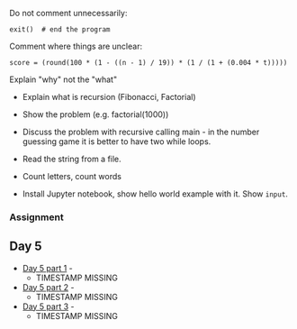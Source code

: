 
Do not comment unnecessarily:

```
exit()  # end the program
```

Comment where things are unclear:

```
score = (round(100 * (1 - ((n - 1) / 19)) * (1 / (1 + (0.004 * t)))))
```

Explain "why" not the "what"


* Explain what is recursion (Fibonacci, Factorial)
* Show the problem (e.g. factorial(1000))
* Discuss the problem with recursive calling main - in the number guessing game it is better to have two while loops.

* Read the string from a file.

* Count letters, count words


* Install Jupyter notebook, show hello world example with it. Show `input`.


### Assignment


## Day 5

* [Day 5 part 1]() -
    * TIMESTAMP MISSING
* [Day 5 part 2]() -
    * TIMESTAMP MISSING
* [Day 5 part 3]() -
    * TIMESTAMP MISSING
